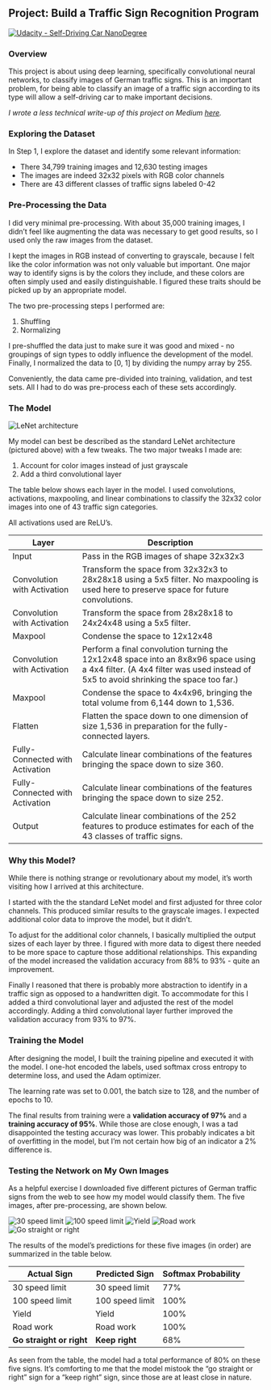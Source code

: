 ## Project: Build a Traffic Sign Recognition Program
[![Udacity - Self-Driving Car NanoDegree](https://s3.amazonaws.com/udacity-sdc/github/shield-carnd.svg)](http://www.udacity.com/drive)

### Overview

This project is about using deep learning, specifically convolutional neural networks, to classify images of German traffic signs. This is an important problem, for being able to classify an image of a traffic sign according to its type will allow a self-driving car to make important decisions.

*I wrote a less technical write-up of this project on Medium [here](https://medium.com/@SealedSaint/classifying-traffic-signs-728744d3deac).* 

### Exploring the Dataset
In Step 1, I explore the dataset and identify some relevant information:
 * There 34,799 training images and 12,630 testing images
 * The images are indeed 32x32 pixels with RGB color channels
 * There are 43 different classes of traffic signs labeled 0-42

### Pre-Processing the Data
I did very minimal pre-processing. With about 35,000 training images, I didn’t feel like augmenting the data was necessary to get good results, so I used only the raw images from the dataset.

I kept the images in RGB instead of converting to grayscale, because I felt like the color information was not only valuable but important. One major way to identify signs is by the colors they include, and these colors are often simply used and easily distinguishable. I figured these traits should be picked up by an appropriate model.

The two pre-processing steps I performed are:
 1. Shuffling
 2. Normalizing

I pre-shuffled the data just to make sure it was good and mixed - no groupings of sign types to oddly influence the development of the model. Finally, I normalized the data to [0, 1] by dividing the numpy array by 255.

Conveniently, the data came pre-divided into training, validation, and test sets. All I had to do was pre-process each of these sets accordingly.

### The Model

![LeNet architecture](https://github.com/SealedSaint/CarND-Term1-P2/blob/master/lenet.png)

My model can best be described as the standard LeNet architecture (pictured above) with a few tweaks. The two major tweaks I made are:
 1. Account for color images instead of just grayscale
 2. Add a third convolutional layer

The table below shows each layer in the model. I used convolutions, activations, maxpooling, and linear combinations to classify the 32x32 color images into one of 43 traffic sign categories.

All activations used are ReLU’s.


|Layer     |Description
| -------- | ---------- 
|Input     |Pass in the RGB images of shape 32x32x3
|Convolution with Activation  |Transform the space from 32x32x3 to 28x28x18 using a 5x5 filter. No maxpooling is used here to preserve space for future convolutions.
|Convolution with Activation  |Transform the space from 28x28x18 to 24x24x48 using a 5x5 filter.
|Maxpool  |Condense the space to 12x12x48
|Convolution with Activation  |Perform a final convolution turning the 12x12x48 space into an 8x8x96 space using a 4x4 filter. (A 4x4 filter was used instead of 5x5 to avoid shrinking the space too far.)
|Maxpool  |Condense the space to 4x4x96, bringing the total volume from 6,144 down to 1,536.
|Flatten  |Flatten the space down to one dimension of size 1,536 in preparation for the fully-connected layers.
|Fully-Connected with Activation  |Calculate linear combinations of the features bringing the space down to size 360.
|Fully-Connected with Activation  |Calculate linear combinations of the features bringing the space down to size 252.
|Output  |Calculate linear combinations of the 252 features to produce estimates for each of the 43 classes of traffic signs.

### Why this Model?
While there is nothing strange or revolutionary about my model, it’s worth visiting how I arrived at this architecture.

I started with the the standard LeNet model and first adjusted for three color channels. This produced similar results to the grayscale images. I expected additional color data to improve the model, but it didn’t.

To adjust for the additional color channels, I basically multiplied the output sizes of each layer by three. I figured with more data to digest there needed to be more space to capture those additional relationships. This expanding of the model increased the validation accuracy from 88% to 93% - quite an improvement.

Finally I reasoned that there is probably more abstraction to identify in a traffic sign as opposed to a handwritten digit. To accommodate for this I added a third convolutional layer and adjusted the rest of the model accordingly. Adding a third convolutional layer further improved the validation accuracy from 93% to 97%.

### Training the Model
After designing the model, I built the training pipeline and executed it with the model. I one-hot encoded the labels, used softmax cross entropy to determine loss, and used the Adam optimizer.

The learning rate was set to 0.001, the batch size to 128, and the number of epochs to 10.

The final results from training were a **validation accuracy of 97%** and a **training accuracy of 95%**. While those are close enough, I was a tad disappointed the testing accuracy was lower. This probably indicates a bit of overfitting in the model, but I’m not certain how big of an indicator a 2% difference is.

### Testing the Network on My Own Images
As a helpful exercise I downloaded five different pictures of German traffic signs from the web to see how my model would classify them. The five images, after pre-processing, are shown below.

![30 speed limit](https://github.com/SealedSaint/CarND-Term1-P2/blob/master/Downloaded_Signs/30%20speed.png)
![100 speed limit](https://github.com/SealedSaint/CarND-Term1-P2/blob/master/Downloaded_Signs/100%20speed.png)
![Yield](https://github.com/SealedSaint/CarND-Term1-P2/blob/master/Downloaded_Signs/yield.png)
![Road work](https://github.com/SealedSaint/CarND-Term1-P2/blob/master/Downloaded_Signs/road%20work.png)
![Go straight or right](https://github.com/SealedSaint/CarND-Term1-P2/blob/master/Downloaded_Signs/straight%20or%20right.png)

The results of the model’s predictions for these five images (in order) are summarized in the table below.

|Actual Sign  |Predicted Sign  |Softmax Probability
|------------ |------------ |----
|30 speed limit  |30 speed limit  |77%
|100 speed limit  |100 speed limit  |100%
|Yield  |Yield  |100%
|Road work  |Road work  |100%
|**Go straight or right**  |**Keep right**  |68%

As seen from the table, the model had a total performance of 80% on these five signs. It’s comforting to me that the model mistook the “go straight or right” sign for a “keep right” sign, since those are at least close in nature.
